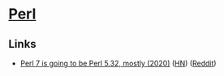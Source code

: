 # [Perl](https://www.perl.org/)

## Links

- [Perl 7 is going to be Perl 5.32, mostly (2020)](https://www.perl.com/article/announcing-perl-7/) ([HN](https://news.ycombinator.com/item?id=23629477)) ([Reddit](https://www.reddit.com/r/programming/comments/hf3jt4/announcing_perl_7/))
